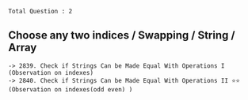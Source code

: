 
`Total Question : 2`


## Choose any two indices / Swapping / String / Array
```
-> 2839. Check if Strings Can be Made Equal With Operations I (Observation on indexes)
-> 2840. Check if Strings Can be Made Equal With Operations II ⭐⭐ (Observation on indexes(odd even) )
```
